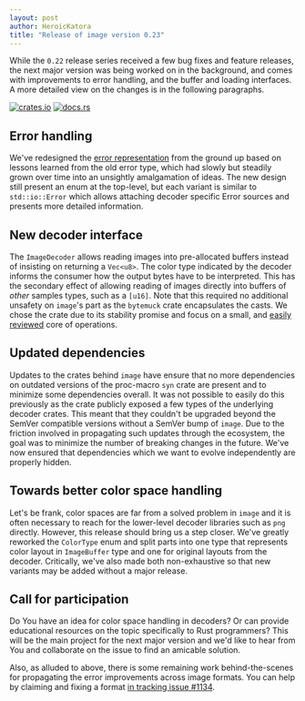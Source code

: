 ```yaml
---
layout: post
author: HeroicKatora
title: "Release of image version 0.23"
---
```


While the `0.22` release series received a few bug fixes and feature releases,
the next major version was being worked on in the background, and comes with
improvements to error handling, and the buffer and loading interfaces. A more
detailed view on the changes is in the following paragraphs.

[![crates.io](https://img.shields.io/crates/v/image.svg)](https://crates.io/crates/image)
[![docs.rs](https://docs.rs/image/badge.svg)](https://docs.rs/image/)

## Error handling

We've redesigned the [error representation][struct-Error] from the ground up
based on lessons learned from the old error type, which had slowly but steadily
grown over time into an unsightly amalgamation of ideas. The new design still
present an enum at the top-level, but each variant is similar to
`std::io::Error` which allows attaching decoder specific Error sources and
presents more detailed information.

[struct-Error]: https://docs.rs/image/0.23.0/image/error/enum.ImageError.html

## New decoder interface

The `ImageDecoder` allows reading images into pre-allocated buffers instead of
insisting on returning a `Vec<u8>`. The color type indicated by the decoder
informs the consumer how the output bytes have to be interpreted. This has the
secondary effect of allowing reading of images directly into buffers of *other*
samples types, such as a `[u16]`. Note that this required no additional
unsafety on `image`'s part as the `bytemuck` crate encapsulates the casts. We
chose the crate due to its stability promise and focus on a small, and [easily reviewed][crev-review]
core of operations.

[crev-review]: https://github.com/HeroicKatora/crev-proofs/commit/17f1e67dd95e5e527605864fe842cc1f42af4a4b

## Updated dependencies

Updates to the crates behind `image` have ensure that no more dependencies on
outdated versions of the proc-macro `syn` crate are present and to minimize
some dependencies overall. It was not possible to easily do this previously as
the crate publicly exposed a few types of the underlying decoder crates. This
meant that they couldn't be upgraded beyond the SemVer compatible versions
without a SemVer bump of `image`. Due to the friction involved in propagating
such updates through the ecosystem, the goal was to minimize the number of
breaking changes in the future. We've now ensured that dependencies which we
want to evolve independently are properly hidden.

## Towards better color space handling

Let's be frank, color spaces are far from a solved problem in `image` and it is
often necessary to reach for the lower-level decoder libraries such as `png`
directly. However, this release should bring us a step closer. We've greatly
reworked the `ColorType` enum and split parts into one type that represents
color layout in `ImageBuffer` type and one for original layouts from the
decoder. Critically, we've also made both non-exhaustive so that new variants
may be added without a major release.

## Call for participation

Do You have an idea for color space handling in decoders? Or can provide
educational resources on the topic specifically to Rust programmers? This will
be the main project for the next major version and we'd like to hear from You
and collaborate on the issue to find an amicable solution.

Also, as alluded to above, there is some remaining work behind-the-scenes for
propagating the error improvements across image formats. You can help by
claiming and fixing a format [in tracking issue #1134][issue-1134].

[issue-1134]: https://github.com/image-rs/image/issues/1134
